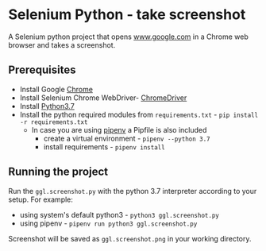 # Selenium Python - take screenshot

A Selenium python project that opens www.google.com in a Chrome web browser and takes a screenshot.

## Prerequisites

* Install Google [Chrome](https://www.google.com/chrome/)
* Install Selenium Chrome WebDriver- [ChromeDriver](https://sites.google.com/a/chromium.org/chromedriver/)
* Install [Python3.7](https://www.python.org/downloads/)
* Install the python required modules from `requirements.txt` - `pip install -r requirements.txt`
  * In case you are using [pipenv](https://docs.pipenv.org/en/latest/) a Pipfile is also included
    * create a virtual environment - `pipenv --python 3.7`
    * install requirements - `pipenv install`

## Running the project

Run the `ggl.screenshot.py` with the python 3.7 interpreter according to your setup. For example:

* using system's default python3 - `python3 ggl.screenshot.py`
* using pipenv - `pipenv run python3 ggl.screenshot.py`

Screenshot will be saved as `ggl.screenshot.png` in your working directory.
